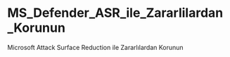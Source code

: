 # MS_Defender_ASR_ile_Zararlilardan_Korunun
Microsoft Attack Surface Reduction ile Zararlılardan Korunun
